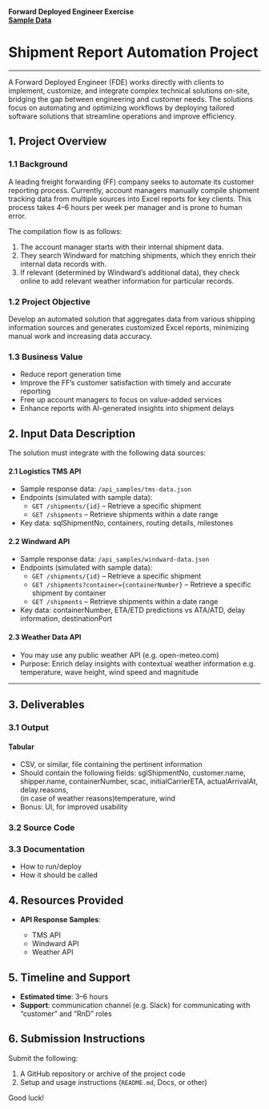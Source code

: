   
**Forward Deployed Engineer Exercise**  
[**Sample Data**](https://drive.google.com/drive/folders/1M5wsXkNyGsje6NVnaa3-xAb2-1H1_zdL?usp=drive_link)

# **Shipment Report Automation Project**

---

A Forward Deployed Engineer (FDE) works directly with clients to implement, customize, and integrate complex technical solutions on-site, bridging the gap between engineering and customer needs. The solutions focus on automating and optimizing workflows by deploying tailored software solutions that streamline operations and improve efficiency.

## **1\. Project Overview**

### **1.1 Background**

A leading freight forwarding (FF) company seeks to automate its customer reporting process. Currently, account managers manually compile shipment tracking data from multiple sources into Excel reports for key clients. This process takes 4–6 hours per week per manager and is prone to human error.

The compilation flow is as follows:

1) The account manager starts with their internal shipment data.  
2) They search Windward for matching shipments, which they enrich their internal data records with.  
3) If relevant (determined by Windward’s additional data), they check online to add relevant weather information for particular records.

### **1.2 Project Objective**

Develop an automated solution that aggregates data from various shipping information sources and generates customized Excel reports, minimizing manual work and increasing data accuracy.

### **1.3 Business Value**

* Reduce report generation time  
* Improve the FF’s customer satisfaction with timely and accurate reporting  
* Free up account managers to focus on value-added services  
* Enhance reports with AI-generated insights into shipment delays

## 

## 

## **2\. Input Data Description**

The solution must integrate with the following data sources:

#### **2.1 Logistics TMS API**

* Sample response data: `/api_samples/tms-data.json`  
* Endpoints (simulated with sample data):  
  * `GET /shipments/{id}` – Retrieve a specific shipment  
  * `GET /shipments` – Retrieve shipments within a date range  
* Key data: sqlShipmentNo, containers, routing details, milestones

#### **2.2 Windward API**

* Sample response data: `/api_samples/windward-data.json`  
* Endpoints (simulated with sample data):  
  * `GET /shipments/{id}` – Retrieve a specific shipment  
  * `GET /shipments?container={containerNumber}` – Retrieve a specific shipment by container  
  * `GET /shipments` – Retrieve shipments within a date range  
* Key data: containerNumber, ETA/ETD predictions vs ATA/ATD, delay information, destinationPort

#### **2.3 Weather Data API**

* You may use any public weather API (e.g. open-meteo.com)  
* Purpose: Enrich delay insights with contextual weather information e.g. temperature, wave height, wind speed and magnitude

---

## **3\. Deliverables**

### **3.1 Output**

####  **Tabular**

* CSV, or similar, file containing the pertinent information  
* Should contain the following fields: sglShipmentNo, customer.name, shipper.name, containerNumber, scac, initialCarrierETA, actualArrivalAt, delay.reasons,  
  (in case of weather reasons)temperature, wind  
* Bonus: UI, for improved usability

### **3.2 Source Code**

### **3.3 Documentation**

* How to run/deploy  
* How it should be called

## **4\. Resources Provided**

* **API Response Samples**:

  * TMS API  
  * Windward API  
  * Weather API

## **5\. Timeline and Support**

* **Estimated time**: 3–6 hours  
* **Support**: communication channel (e.g. Slack) for communicating with “customer” and “RnD” roles

## **6\. Submission Instructions**

Submit the following:

1. A GitHub repository or archive of the project code  
2. Setup and usage instructions (`README.md`, Docs, or other)

Good luck\!